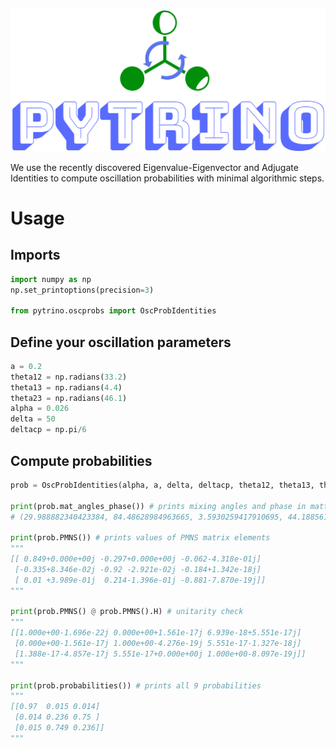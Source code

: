 ![](logo.png)

We use the recently discovered Eigenvalue-Eigenvector and Adjugate Identities to compute oscillation probabilities with minimal algorithmic steps.

# Usage

## Imports
```Python
import numpy as np
np.set_printoptions(precision=3)

from pytrino.oscprobs import OscProbIdentities
```

## Define your oscillation parameters

```Python
a = 0.2
theta12 = np.radians(33.2)
theta13 = np.radians(4.4)
theta23 = np.radians(46.1)
alpha = 0.026
delta = 50
deltacp = np.pi/6
```

## Compute probabilities
```Python
prob = OscProbIdentities(alpha, a, delta, deltacp, theta12, theta13, theta23)

print(prob.mat_angles_phase()) # prints mixing angles and phase in matter
# (29.988882340423384, 84.48628984963665, 3.5930259417910695, 44.188561816129464)

print(prob.PMNS()) # prints values of PMNS matrix elements
"""
[[ 0.849+0.000e+00j -0.297+0.000e+00j -0.062-4.318e-01j]
 [-0.335+8.346e-02j -0.92 -2.921e-02j -0.184+1.342e-18j]
 [ 0.01 +3.989e-01j  0.214-1.396e-01j -0.881-7.870e-19j]]
"""

print(prob.PMNS() @ prob.PMNS().H) # unitarity check
"""
[[1.000e+00-1.696e-22j 0.000e+00+1.561e-17j 6.939e-18+5.551e-17j]
 [0.000e+00-1.561e-17j 1.000e+00-4.276e-19j 5.551e-17-1.327e-18j]
 [1.388e-17-4.857e-17j 5.551e-17+0.000e+00j 1.000e+00-8.097e-19j]]
"""

print(prob.probabilities()) # prints all 9 probabilities
"""
[[0.97  0.015 0.014]
 [0.014 0.236 0.75 ]
 [0.015 0.749 0.236]]
"""
```